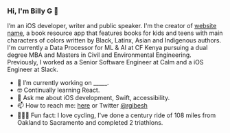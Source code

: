 
### Hi, I'm Billy G 👋

I’m an iOS developer, writer and public speaker. I'm the creator of [website name](site.com), a book resource app that features books for kids and teens with main characters of colors written by Black, Latinx, Asian and Indigenous authors. I'm currently a Data Processor for ML & AI at CF Kenya pursuing a dual degree MBA and Masters in Civil and Environmental Engineering. Previously, I worked as a Senior Software Engineer at Calm and a iOS Engineer at Slack. 

- 📱  I’m currently working on _____.
- 🤓  Continually learning React.
- 💬  Ask me about iOS development, Swift, accessibility.
- 📫  How to reach me: [here](https://bit.ly/3H89O4s) or Twitter [@rgibesh](twitter.com/rgibesh)
- 🚴🏽‍♀️  Fun fact: I love cycling, I've done a century ride of 108 miles from Oakland to Sacramento and completed 2 triathlons.



